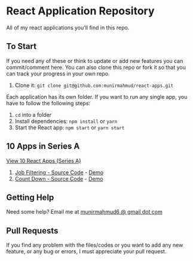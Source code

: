 # React Application Repository

All of my react applications you'll find in this repo.

## To Start

If you need any of these or think to update or add new features you can commit/comment here. You can also clone this repo or fork it so that you can track your progress in your own repo.

1. Clone it: `git clone git@github.com:munirmahmud/react-apps.git`

Each application has its own folder. If you want to run any single app, you have to follow the following steps:

1. `cd` into a folder
2. Install dependencies: `npm install` or `yarn`
3. Start the React app: `npm start` or `yarn start`

## 10 Apps in Series A

[View 10 React Apps (Series A)](https://makereactapps.com/10-react-apps-series-a)

1. [Job Filtering - Source Code](https://github.com/munirmahmud/react-apps/tree/master/Job%20Filtering) - [Demo](https://munirmahmud-jobboard.netlify.app/)
2. [Count Down - Source Code](https://github.com/munirmahmud/react-apps/tree/master/Count%20Down%20App) - [Demo](https://munirmahmud-count-down.netlify.app/)

## Getting Help

Need some help? Email me at [munirmahmud6 @ gmail dot com](mailto:munirmahmud6@gmail.com)

## Pull Requests

If you find any problem with the files/codes or you want to add any new feature, or any bug or errors, I must appreciate your pull request.
